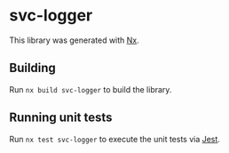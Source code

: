 # svc-logger

This library was generated with [Nx](https://nx.dev).

## Building

Run `nx build svc-logger` to build the library.

## Running unit tests

Run `nx test svc-logger` to execute the unit tests via [Jest](https://jestjs.io).
